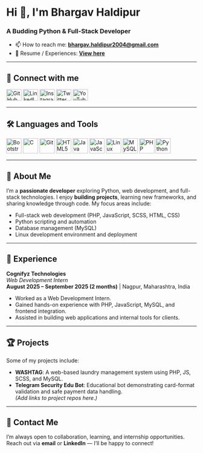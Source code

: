 # Hi 👋, I'm Bhargav Haldipur

### A Budding Python & Full-Stack Developer

- 📫 How to reach me: **[bhargav.haldipur2004@gmail.com](mailto:bhargav.haldipur2004@gmail.com)**
- 📄 Resume / Experiences: **[View here](https://drive.google.com/file/d/1YCIWCLoWd9_x1JB6BSM0LidJHkl0rMHo/view?usp=drivesdk)**

---

## 🔗 Connect with me

<p align="left">
  <a href="https://github.com/razer177" target="_blank"><img src="https://raw.githubusercontent.com/rahuldkjain/github-profile-readme-generator/master/src/images/icons/Social/github.svg" alt="GitHub" height="30" width="40"/></a>
  <a href="https://linkedin.com/in/bhargav-haldipur" target="_blank"><img src="https://raw.githubusercontent.com/rahuldkjain/github-profile-readme-generator/master/src/images/icons/Social/linked-in-alt.svg" alt="LinkedIn" height="30" width="40"/></a>
  <a href="https://instagram.com/razer17__" target="_blank"><img src="https://raw.githubusercontent.com/rahuldkjain/github-profile-readme-generator/master/src/images/icons/Social/instagram.svg" alt="Instagram" height="30" width="40"/></a>
  <a href="https://twitter.com/17abrazer" target="_blank"><img src="https://raw.githubusercontent.com/rahuldkjain/github-profile-readme-generator/master/src/images/icons/Social/twitter.svg" alt="Twitter" height="30" width="40"/></a>
  <a href="https://youtube.com/@razer17.c" target="_blank"><img src="https://raw.githubusercontent.com/rahuldkjain/github-profile-readme-generator/master/src/images/icons/Social/youtube.svg" alt="YouTube" height="30" width="40"/></a>
</p>

---

## 🛠 Languages and Tools

<p align="left">
  <a href="https://getbootstrap.com" target="_blank"><img src="https://skillicons.dev/icons?i=bootstrap" alt="Bootstrap" width="40" height="40"/></a>
  <a href="https://www.cprogramming.com" target="_blank"><img src="https://skillicons.dev/icons?i=c" alt="C" width="40" height="40"/></a>
  <a href="https://git-scm.com/" target="_blank"><img src="https://skillicons.dev/icons?i=git" alt="Git" width="40" height="40"/></a>
  <a href="https://developer.mozilla.org/en-US/docs/Web/HTML" target="_blank"><img src="https://skillicons.dev/icons?i=html" alt="HTML5" width="40" height="40"/></a>
  <a href="https://www.java.com/" target="_blank"><img src="https://skillicons.dev/icons?i=java" alt="Java" width="40" height="40"/></a>
  <a href="https://developer.mozilla.org/en-US/docs/Web/JavaScript" target="_blank"><img src="https://skillicons.dev/icons?i=js" alt="JavaScript" width="40" height="40"/></a>
  <a href="https://www.linux.org/" target="_blank"><img src="https://skillicons.dev/icons?i=linux" alt="Linux" width="40" height="40"/></a>
  <a href="https://www.mysql.com/" target="_blank"><img src="https://skillicons.dev/icons?i=mysql" alt="MySQL" width="40" height="40"/></a>
  <a href="https://www.php.net/" target="_blank"><img src="https://skillicons.dev/icons?i=php" alt="PHP" width="40" height="40"/></a>
  <a href="https://www.python.org/" target="_blank"><img src="https://skillicons.dev/icons?i=py" alt="Python" width="40" height="40"/></a>
</p>

---

## 📌 About Me

I’m a **passionate developer** exploring Python, web development, and full-stack technologies. I enjoy **building projects**, learning new frameworks, and sharing knowledge through code. My focus areas include:

- Full-stack web development (PHP, JavaScript, SCSS, HTML, CSS)
- Python scripting and automation
- Database management (MySQL)
- Linux development environment and deployment

---

## 💼 Experience

**Cognifyz Technologies**  
*Web Development Intern*  
**August 2025 – September 2025 (2 months)** | Nagpur, Maharashtra, India  

- Worked as a Web Development Intern.
- Gained hands-on experience with PHP, JavaScript, MySQL, and frontend integration.
- Assisted in building web applications and internal tools for clients.

---

## 🏆 Projects

Some of my projects include:

- **WASHTAG**: A web-based laundry management system using PHP, JS, SCSS, and MySQL.  
- **Telegram Security Edu Bot**: Educational bot demonstrating card-format validation and safe payment data handling.  
*(Add links to project repos here.)*

---

## 💬 Contact Me

I’m always open to collaboration, learning, and internship opportunities. Reach out via **email** or **LinkedIn** — I’ll be happy to connect!
